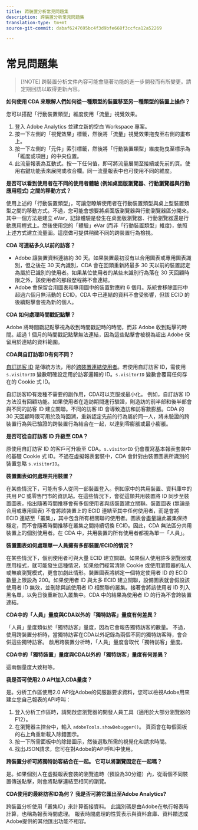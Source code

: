 ```yaml
---
title: 跨裝置分析常見問題集
description: 跨裝置分析常見問題集
translation-type: tm+mt
source-git-commit: dabaf6247695bc4f3d9bfe668f3ccfca12a52269

---
```



# 常見問題集

>[!NOTE] 跨裝置分析文件內容可能會隨著功能的進一步開發而有所變更。請定期回訪以取得更新內容。

**如何使用 CDA 來瞭解人們如何從一種類型的裝置移至另一種類型的裝置上操作？**

您可以搭配「行動裝置類型」維度使用「流量」視覺效果。

1. 登入 Adobe Analytics 並建立新的空白 Workspace 專案。
2. 按一下左側的「視覺效果」標籤，然後將「流量」視覺效果拖曳至右側的畫布上。
3. 按一下左側的「元件」索引標籤，然後將「行動裝置類型」維度拖曳至標示為「維度或項目」的中央位置。
4. 此流量報表為互動式。按一下任何值，即可將流量展開至接續或先前的頁。使用右鍵功能表來展開或收合欄。同一流量報表中也可使用不同的維度。

**是否可以看到使用者在不同的使用者體驗 (例如桌面版瀏覽器、行動瀏覽器與行動應用程式) 之間的移動方式？**

使用上述的「行動裝置類型」，可讓您瞭解使用者在行動裝置類型與桌上型裝置類型之間的移動方式。不過，您可能會想要將桌面版瀏覽器與行動瀏覽器區分開來。其中一個方法是建立 eVar，記錄體驗是發生在桌面版瀏覽器、行動瀏覽器還是行動應用程式上。然後使用您的「體驗」eVar (而非「行動裝置類型」維度)，依照上述方式建立流量圖。這麼做可提供稍微不同的跨裝置行為檢視。

**CDA 可連結多久以前的訪客？**

* Adobe 讓裝置資料連結約 30 天。如果裝置最初沒有以合用圖表或專用圖表識別，但之後在 30 天內識別，CDA 會在回頭重新將最多 30 天以前的裝置認定為屬於已識別的使用者。如果某位使用者的某些未識別行為落在 30 天回顧時限之外，該使用者的那段歷程將不會連結。
* Adobe 會保留合用圖表和專用圖中的裝置對應約 6 個月。系統會移除圖形中超過六個月無活動的 ECID。CDA 中已連結的資料不會受影響，但該 ECID 的後續點擊會視為新的個人。

**CDA 如何處理時間戳記點擊？**

Adobe 將時間戳記點擊視為收到時間戳記時的時間，而非 Adobe 收到點擊的時間。超過 1 個月的時間戳記點擊無法連結，因為這些點擊會被視為超出 Adobe 保留用於連結的資料範圍。

**CDA與自訂訪客ID有何不同？**

[自訂訪客 ID](/help/implement/vars/config-vars/visitorid.md) 是傳統方法，用於[跨裝置連結使用者](/help/implement/js/xdevice-visid/xdevice-connecting.md)。若使用自訂訪客 ID，需使用 `s.visitorID` 變數明確設定用於訪客邏輯的 ID。`s.visitorID` 變數會覆寫任何存在的 Cookie 式 ID。

自訂訪客ID有幾種不需要的副作用，CDA可以克服或最小化。 例如，自訂訪客 ID 方法沒有回顧功能。如果使用者在造訪期間進行驗證，則造訪的前半部和後半部會與不同的訪客 ID 建立關聯。不同的訪客 ID 會導致造訪和訪客數膨脹。CDA 的 30 天回顧時限可用於及時回溯，重新認定先前的行為屬於同一人，將未驗證的跨裝置行為與已驗證的跨裝置行為結合在一起，以達到零膨脹或最小膨脹。

**是否可從自訂訪客 ID 升級至 CDA？**

原使用自訂訪客 ID 的客戶可升級至 CDA。`s.visitorID` 仍會覆寫基本報表套裝中的基礎 Cookie 式 ID。不過在虛擬報表套裝中，CDA 會針對由裝置圖表所識別的裝置忽略 `s.visitorID`。

**裝置圖表如何處理共用裝置？**

在某些情況下，可能有多人從同一部裝置登入。例如家中的共用裝置、資料庫中的共用 PC 或零售門市的資訊站。在這些情況下，會從這類共用裝置將 ID 同步至裝置圖表，指出隨著時間推移會有多個使用者與該裝置建立關聯。裝置圖表 (無論是合用或專用圖表) 不會將該裝置上的 ECID 連結至其中任何使用者，而是會將 ECID 連結至「叢集」，其中包含所有相關聯的使用者。圖表會盡量讓此叢集保持穩定，而不會隨著時間推移在叢集之間持續切換 ECID。因此，CDA 無法區分共用裝置上的個別使用者。在 CDA 中，共用裝置的所有使用者都視為單一「人員」。

**裝置圖表如何處理單一人員擁有多部裝置/ECID的情況？**

在某些情況下，個別使用者可與大量 ECID 建立關聯。如果個人使用許多瀏覽器或應用程式，就可能發生這種情況，如果他們經常清除 Cookie 或使用瀏覽器的私人或無痕瀏覽模式，更會加劇此情形。裝置圖表將綁定一個特定使用者 ID 的 ECID 數量上限設為 200。如果使用者 ID 與太多 ECID 建立關聯，設備圖表就會假設該使用者 ID 無效，並刪除與該使用者 ID 相關聯的叢集。接著會將該使用者 ID 列入黑名單，以免日後重新加入叢集中。CDA 中的結果為使用者 ID 的行為不會跨裝置連結。

**CDA中的「人員」量度與CDA以外的「獨特訪客」量度有何差異？**

「人員」量度類似於「獨特訪客」量度，因為它會報告獨特訪客的數量。 不過，使用跨裝置分析時，當獨特訪客在CDA以外記錄為兩個不同的獨特訪客時，會合併這些獨特訪客。 啟用跨裝置分析時，「人員」量度會取代「獨特訪客」量度。

**CDA中的「獨特裝置」量度與CDA以外的「獨特訪客」量度有何差異？**

這兩個量度大致相等。

**我是否可使用2.0 API加入CDA量度？**

是。分析工作區使用2.0 API從Adobe的伺服器要求資料，您可以檢視Adobe用來建立您自己報表的API呼叫：

1. 登入分析工作區時，請開啟您瀏覽器的開發人員工具（適用於大部分瀏覽器的F12）。
1. 在瀏覽器主控台中，輸入 `adobeTools.showDebugger()`。 頁面會在每個面板的右上角重新載入除錯圖示。
1. 按一下所需面板中的除錯圖示，然後選取所需的視覺化和請求時間。
1. 找出JSON請求，您可在對Adobe的API呼叫中使用。

**跨裝置分析可將獨特訪客結合在一起。 它可以將瀏覽固定在一起嗎？**

是。如果個別人在虛擬報表套裝的瀏覽逾時（預設為30分鐘）內，從兩個不同裝置傳送點擊，則會將點擊連結至相同的瀏覽。

**CDA使用的最終訪客ID為何？ 我是否可將它匯出至Adobe Analytics?**

跨裝置分析使用「叢集ID」來計算銜接資料。 此識別碼是由Adobe在執行報表時計算，也稱為報表時間處理。 報表時間處理的性質表示與資料倉庫、資料饋送或Adobe提供的其他匯出功能不相容。
